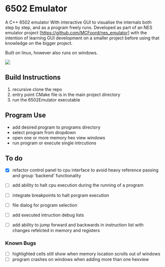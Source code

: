 # 6502 Emulator

A C++ 6502 emulator With interactive GUI to visualise the internals both step by step, and as a program freely runs.
Developed as part of an NES emulator project [https://github.com/MCFoord/nes_emulator] with the intention of learning GUI development on a smaller project before using that knowledge on the bigger project.

Built on linux, however also runs on windows. 

![](https://github.com/MCFoord/6502_Emulator/raw/master/programscreenshot.png)

## Build Instructions
1. recursive clone the repo
2. entry point CMake file is in the main project directory
3. run the 6502Emulator executable


## Program Use
- add desired program to programs directory
- select program from dropdown
- open one or more memory hex view windows
- run program or execute single intrcutions


## To do
- [X] refactor control panel to cpu interface to avoid heavy reference passing and group 'backend' functionality
- [ ] add ability to halt cpu execution during the running of a program
- [ ] integrate breakpoints to halt porgram execution
- [ ] file dialog for program selection
- [ ] add executed intruction debug lists
- [ ] add ability to jump forward and backwards in instruction list with changes refelcted in memory and registers  


### Known Bugs
- [ ] highlighted cells still show when memory location scrolls out of windows
- [ ] program crashes on windows when adding more than one hexview